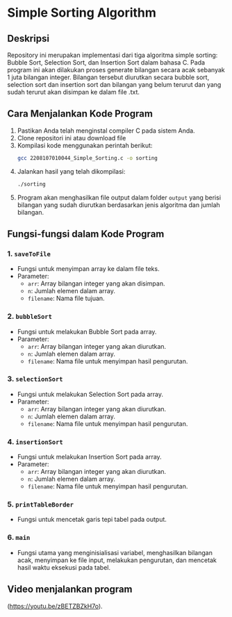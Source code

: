 # Simple Sorting Algorithm

## Deskripsi
Repository ini merupakan implementasi dari tiga algoritma simple sorting: Bubble Sort, Selection Sort, dan Insertion Sort dalam bahasa C. Pada program ini akan dilakukan proses generate bilangan secara acak sebanyak 1 juta bilangan integer. Bilangan tersebut diurutkan secara bubble sort, selection sort dan insertion sort dan  bilangan yang belum terurut dan yang sudah terurut akan disimpan ke dalam file .txt.

## Cara Menjalankan Kode Program

1. Pastikan Anda telah menginstal compiler C pada sistem Anda.
2. Clone repositori ini atau download file 
3. Kompilasi kode menggunakan perintah berikut:
   ```bash
   gcc 2208107010044_Simple_Sorting.c -o sorting
   ```
4. Jalankan hasil yang telah dikompilasi:
   ```bash
   ./sorting
   ```
5. Program akan menghasilkan file output dalam folder `output` yang berisi bilangan yang sudah diurutkan berdasarkan jenis algoritma dan jumlah bilangan.

## Fungsi-fungsi dalam Kode Program

### 1. `saveToFile`
   - Fungsi untuk menyimpan array ke dalam file teks.
   - Parameter:
     - `arr`: Array bilangan integer yang akan disimpan.
     - `n`: Jumlah elemen dalam array.
     - `filename`: Nama file tujuan.

### 2. `bubbleSort`
   - Fungsi untuk melakukan Bubble Sort pada array.
   - Parameter:
     - `arr`: Array bilangan integer yang akan diurutkan.
     - `n`: Jumlah elemen dalam array.
     - `filename`: Nama file untuk menyimpan hasil pengurutan.

### 3. `selectionSort`
   - Fungsi untuk melakukan Selection Sort pada array.
   - Parameter:
     - `arr`: Array bilangan integer yang akan diurutkan.
     - `n`: Jumlah elemen dalam array.
     - `filename`: Nama file untuk menyimpan hasil pengurutan.

### 4. `insertionSort`
   - Fungsi untuk melakukan Insertion Sort pada array.
   - Parameter:
     - `arr`: Array bilangan integer yang akan diurutkan.
     - `n`: Jumlah elemen dalam array.
     - `filename`: Nama file untuk menyimpan hasil pengurutan.

### 5. `printTableBorder`
   - Fungsi untuk mencetak garis tepi tabel pada output.

### 6. `main`
   - Fungsi utama yang menginisialisasi variabel, menghasilkan bilangan acak, menyimpan ke file input, melakukan pengurutan, dan mencetak hasil waktu eksekusi pada tabel.

## Video menjalankan program
(https://youtu.be/zBETZBZkH7o).
